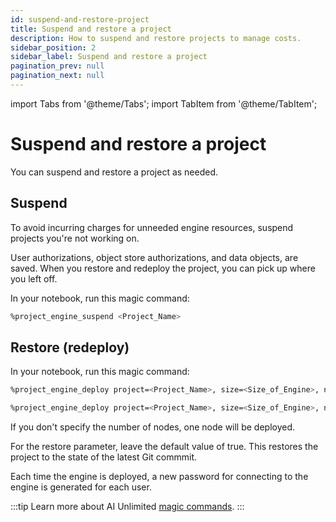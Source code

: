 ```yaml
---
id: suspend-and-restore-project
title: Suspend and restore a project
description: How to suspend and restore projects to manage costs.
sidebar_position: 2
sidebar_label: Suspend and restore a project
pagination_prev: null
pagination_next: null
---
```


import Tabs from '@theme/Tabs';
import TabItem from '@theme/TabItem';


# Suspend and restore a project

You can suspend and restore a project as needed.


## Suspend

To avoid incurring charges for unneeded engine resources, suspend projects you're not working on.

User authorizations, object store authorizations, and data objects, are saved. When you restore and redeploy the project, you can pick up where you left off.

In your notebook, run this magic command:

```bash 
%project_engine_suspend <Project_Name>
```


## Restore (redeploy)

In your notebook, run this magic command: 

<Tabs>
<TabItem value="aws1" label="AWS">

```bash 
%project_engine_deploy project=<Project_Name>, size=<Size_of_Engine>, node=<Number_of_Nodes>, subnet=<Subnet_id>, region=<Region>, restore-<true|false>, prefixlist=<Prefix_List>, securitygroups=<Security_Group>, cidrs=<CIDR>, tags=<Tags>, iamrole=<IAM_Role>, roleprefix=<Role_Prefix>, permissionboundary=<Permission_Boundary>
```
</TabItem>
<TabItem value="azure" label="Azure">

```bash 
%project_engine_deploy project=<Project_Name>, size=<Size_of_Engine>, node=<Number_of_Nodes>, subnet=<Subnet_id>, region=<Region>, restore=<true|false>, network=<Network>, keyvault=<Key_Vault>, keyvaultresourcegroup=<>, networkresourcegroup=<>
```
</TabItem>
</Tabs>

If you don't specify the number of nodes, one node will be deployed. 

For the restore parameter, leave the default value of true. This restores the project to the state of the latest Git commmit.

Each time the engine is deployed, a new password for connecting to the engine is generated for each user.

:::tip
Learn more about AI Unlimited [magic commands](/docs/explore-and-analyze-data/magic-commands.md).
:::

